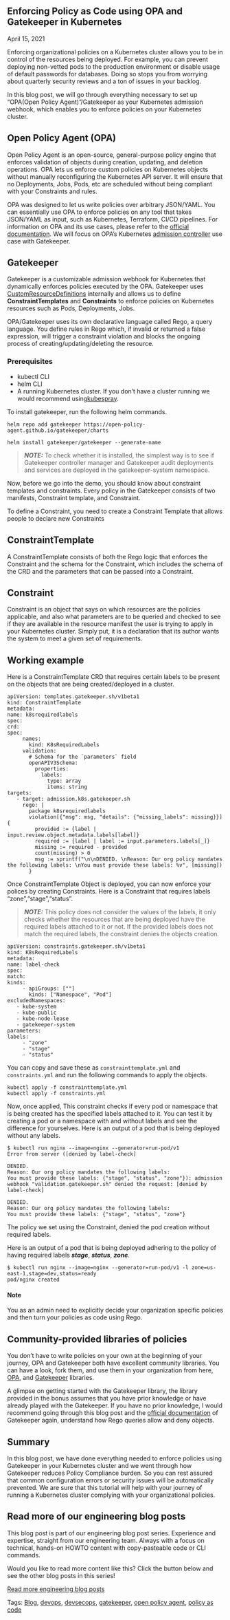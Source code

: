 ## Enforcing Policy as Code using OPA and Gatekeeper in Kubernetes

April 15, 2021

Enforcing organizational policies on a Kubernetes cluster allows you to be in control of the resources being deployed. For example, you can prevent deploying non-vetted pods to the production environment or disable usage of default passwords for databases. Doing so stops you from worrying about quarterly security reviews and a ton of issues in your backlog.

In this blog post, we will go through everything necessary to set up “OPA(Open Policy Agent)”/Gatekeeper as your Kubernetes admission webhook, which enables you to enforce policies on your Kubernetes cluster.

## Open Policy Agent (OPA)

Open Policy Agent is an open-source, general-purpose policy engine that enforces validation of objects during creation, updating, and deletion operations. OPA lets us enforce custom policies on Kubernetes objects without manually reconfiguring the Kubernetes API server. It will ensure that no Deployments, Jobs, Pods, etc are scheduled without being compliant with your Constraints and rules.

OPA was designed to let us write policies over arbitrary JSON/YAML. You can essentially use OPA to enforce policies on any tool that takes JSON/YAML as input, such as Kubernetes, Terraform, CI/CD pipelines. For information on OPA and its use cases, please refer to the [official documentation](https://www.openpolicyagent.org/docs/latest/). We will focus on OPA’s Kubernetes [admission controller](https://kubernetes.io/docs/reference/access-authn-authz/admission-controllers/) use case with Gatekeeper.

## Gatekeeper

Gatekeeper is a customizable admission webhook for Kubernetes that dynamically enforces policies executed by the OPA. Gatekeeper uses [CustomResourceDefinitions](https://kubernetes.io/docs/tasks/extend-kubernetes/custom-resources/custom-resource-definitions/) internally and allows us to define **ConstraintTemplates** and **Constraints** to enforce policies on Kubernetes resources such as Pods, Deployments, Jobs.

OPA/Gatekeeper uses its own declarative language called Rego, a query language. You define rules in Rego which, if invalid or returned a false expression, will trigger a constraint violation and blocks the ongoing process of creating/updating/deleting the resource.

### Prerequisites

- kubectl CLI
- helm CLI
- A running Kubernetes cluster. If you don’t have a cluster running we would recommend using[kubespray](https://github.com/kubernetes-sigs/kubespray).

To install gatekeeper, run the following helm commands.

```
helm repo add gatekeeper https://open-policy-agent.github.io/gatekeeper/charts

helm install gatekeeper/gatekeeper --generate-name
```

> **_NOTE:_** To check whether it is installed, the simplest way is to see if Gatekeeper controller manager and Gatekeeper audit deployments and services are deployed in the gatekeeper-system namespace.

Now, before we go into the demo, you should know about constraint templates and constraints. Every policy in the Gatekeeper consists of two manifests, Constraint template, and Constraint.

To define a Constraint, you need to create a Constraint Template that allows people to declare new Constraints

## ConstraintTemplate

A ConstraintTemplate consists of both the Rego logic that enforces the Constraint and the schema for the Constraint, which includes the schema of the CRD and the parameters that can be passed into a Constraint.

## Constraint

Constraint is an object that says on which resources are the policies applicable, and also what parameters are to be queried and checked to see if they are available in the resource manifest the user is trying to apply in your Kubernetes cluster. Simply put, it is a declaration that its author wants the system to meet a given set of requirements.

## Working example

Here is a ConstraintTemplate CRD that requires certain labels to be present on the objects that are being created/deployed in a cluster.

```
apiVersion: templates.gatekeeper.sh/v1beta1
kind: ConstraintTemplate
metadata:
name: k8srequiredlabels
spec:
crd:
spec:
     names:
       kind: K8sRequiredLabels
     validation:
       # Schema for the `parameters` field
       openAPIV3Schema:
         properties:
           labels:
             type: array
             items: string
targets:
   - target: admission.k8s.gatekeeper.sh
     rego: |
       package k8srequiredlabels
       violation[{"msg": msg, "details": {"missing_labels": missing}}] {
         provided := {label | input.review.object.metadata.labels[label]}
         required := {label | label := input.parameters.labels[_]}
         missing := required - provided
         count(missing) > 0
         msg := sprintf("\n\nDENIED. \nReason: Our org policy mandates the following labels: \nYou must provide these labels: %v", [missing])
       }
```

Once ConstraintTemplate Object is deployed, you can now enforce your polices by creating Constraints. Here is a Constraint that requires labels “zone”,“stage”,“status”.

> **_NOTE:_** This policy does not consider the values of the labels, it only checks whether the resources that are being deployed have the required labels attached to it or not. If the provided labels does not match the required labels, the constraint denies the objects creation.

```
apiVersion: constraints.gatekeeper.sh/v1beta1
kind: K8sRequiredLabels
metadata:
name: label-check
spec:
match:
kinds:
     - apiGroups: [""]
       kinds: ["Namespace", "Pod"]
excludedNamespaces:
   - kube-system
   - kube-public
   - kube-node-lease
   - gatekeeper-system
parameters:
labels:
     - "zone"
     - "stage"
     - "status"
```

You can copy and save these as `constrainttemplate.yml` and `constraints.yml` and run the following commands to apply the objects.

```
kubectl apply -f constrainttemplate.yml
kubectl apply -f constraints.yml
```

Now, once applied, This constraint checks if every pod or namespace that is being created has the specified labels attached to it. You can test it by creating a pod or a namespace with and without labels and see the difference for yourselves. Here is an output of a pod that is being deployed without any labels.

```
$ kubectl run nginx --image=nginx --generator=run-pod/v1
Error from server ([denied by label-check]

DENIED.
Reason: Our org policy mandates the following labels:
You must provide these labels: {"stage", "status", "zone"}): admission webhook "validation.gatekeeper.sh" denied the request: [denied by label-check]

DENIED.
Reason: Our org policy mandates the following labels:
You must provide these labels: {"stage", "status", "zone"}
```

The policy we set using the Constraint, denied the pod creation without required labels.

Here is an output of a pod that is being deployed adhering to the policy of having required labels **_stage_**, **_status_**, **_zone_**.

```
$ kubectl run nginx --image=nginx --generator=run-pod/v1 -l zone=us-east-1,stage=dev,status=ready
pod/nginx created
```

#### Note

You as an admin need to explicitly decide your organization specific policies and then turn your policies as code using Rego.

## Community-provided libraries of policies

You don’t have to write policies on your own at the beginning of your journey, OPA and Gatekeeper both have excellent community libraries. You can have a look, fork them, and use them in your organization from here, [OPA](https://github.com/open-policy-agent/library), and [Gatekeeper](https://github.com/open-policy-agent/gatekeeper-library) libraries.

A glimpse on getting started with the Gatekeeper library, the library provided in the bonus assumes that you have prior knowledge or have already played with the Gatekeeper. If you have no prior knowledge, I would recommend going through this blog post and the [official documentation](https://open-policy-agent.github.io/gatekeeper/website/docs/) of Gatekeeper again, understand how Rego queries allow and deny objects.

## Summary

In this blog post, we have done everything needed to enforce policies using Gatekeeper in your Kubernetes cluster and we went through how Gatekeeper reduces Policy Compliance burden. So you can rest assured that common configuration errors or security issues will be automatically prevented. We are sure that this tutorial will help with your journey of running a Kubernetes cluster complying with your organizational policies.

## Read more of our **engineering blog posts**

This blog post is part of our engineering blog post series. Experience and expertise, straight from our engineering team. Always with a focus on technical, hands-on HOWTO content with copy-pasteable code or CLI commands.

Would you like to read more content like this? Click the button below and see the other blog posts in this series!

[Read more engineering blog posts](https://elastisys.com/category/tech-post/engineering/?utm_source=website&utm_medium=cta&utm_campaign=engineering)

Tags: [Blog](https://elastisys.com/tag/blog/), [devops](https://elastisys.com/tag/devops/), [devsecops](https://elastisys.com/tag/devsecops/), [gatekeeper](https://elastisys.com/tag/gatekeeper/), [open policy agent](https://elastisys.com/tag/open-policy-agent/), [policy as code](https://elastisys.com/tag/policy-as-code/)
